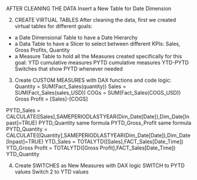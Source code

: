 AFTER CLEANING THE DATA
Insert a New Table for Date Dimension

2. CREATE VIRTUAL TABLES
After cleaning the data, first we created virtual tables for different goals:
- a Date Dimensional Table to have a Date Hierarchy
- a Data Table to have a Slicer to select between different KPIs: Sales, Gross Profits, Quantity
- a Measure Table to hold all the Measures created specifically for this goal:
YTD cumulative measures
PYTD cumulative measures
YTD-PYTD
Switches that show PYTD whenever needed


3. Create CUSTOM MEASURES with DAX functions and code logic:
Quantity = SUM(Fact_Sales(quantity))
Sales = SUM(Fact_Sales(sales_USD))
COGs = SUM(Fact_Sales(COGS_USD))
Gross Profit = [Sales]-[COGS]


PYTD_Sales = CALCULATE([Sales],SAMEPERIODLASTYEAR(Dim_Date[Date]),Dim_Date[Inpast]=TRUE)
PYTD_Quantity same formula
PYTD_Gross_Profit same formula
PYTD_Quantity = CALCULATE([Quantity],SAMEPERIODLASTYEAR(Dim_Date[Date]),Dim_Date[Inpast]=TRUE)
YTD_Sales = TOTALYTD([Sales],FACT_Sales[Date_Time])
YTD_Gross Profit = TOTALYTD([Gross Profit],FACT_Sales[Date_Time])
YTD_Quantity





4. Create SWITCHES as New Measures with DAX logic
SWITCH to PYTD values
Switch 2 to YTD values




